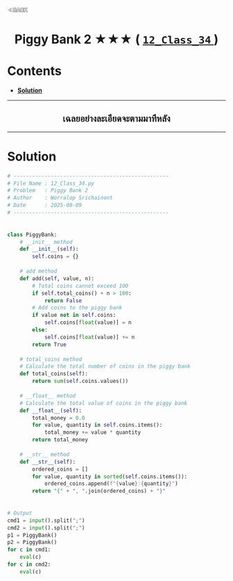 <p align="left">
  <a href="../README.md">
    <img src="../../Z99-OTHERS/00-common/00-back.png" style="width:10%">
  </a>
</p>

<div align="center">
  <h1>
    Piggy Bank 2 ★★★ (
      <a href="https://drive.google.com/file/d/1F6onEA6o4ffyH7_50jcqVq4D8vcVRn5n/view?usp=drive_link">
        <code>12_Class_34</code>
      </a>
    )
  </h1>
</div>

# Contents

-   [**Solution**](#solution)

---

<div align="center">
  <h2>เฉลยอย่างละเอียดจะตามมาทีหลัง</h2>
</div>

---

# Solution

```python
# --------------------------------------------------
# File Name : 12_Class_34.py
# Problem   : Piggy Bank 2
# Author    : Worralop Srichainont
# Date      : 2025-08-09
# --------------------------------------------------


class PiggyBank:
    # __init__ method
    def __init__(self):
        self.coins = {}

    # add method
    def add(self, value, n):
        # Total coins cannot exceed 100
        if self.total_coins() + n > 100:
            return False
        # Add coins to the piggy bank
        if value not in self.coins:
            self.coins[float(value)] = n
        else:
            self.coins[float(value)] += n
        return True

    # total_coins method
    # Calculate the total number of coins in the piggy bank
    def total_coins(self):
        return sum(self.coins.values())

    # __float__ method
    # Calculate the total value of coins in the piggy bank
    def __float__(self):
        total_money = 0.0
        for value, quantity in self.coins.items():
            total_money += value * quantity
        return total_money

    # __str__ method
    def __str__(self):
        ordered_coins = []
        for value, quantity in sorted(self.coins.items()):
            ordered_coins.append(f"{value}:{quantity}")
        return "{" + ", ".join(ordered_coins) + "}"


# Output
cmd1 = input().split(";")
cmd2 = input().split(";")
p1 = PiggyBank()
p2 = PiggyBank()
for c in cmd1:
    eval(c)
for c in cmd2:
    eval(c)
```
